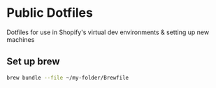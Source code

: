 # Public Dotfiles

Dotfiles for use in Shopify's virtual dev environments & setting up new machines

## Set up brew
``` sh
brew bundle --file ~/my-folder/Brewfile
```
